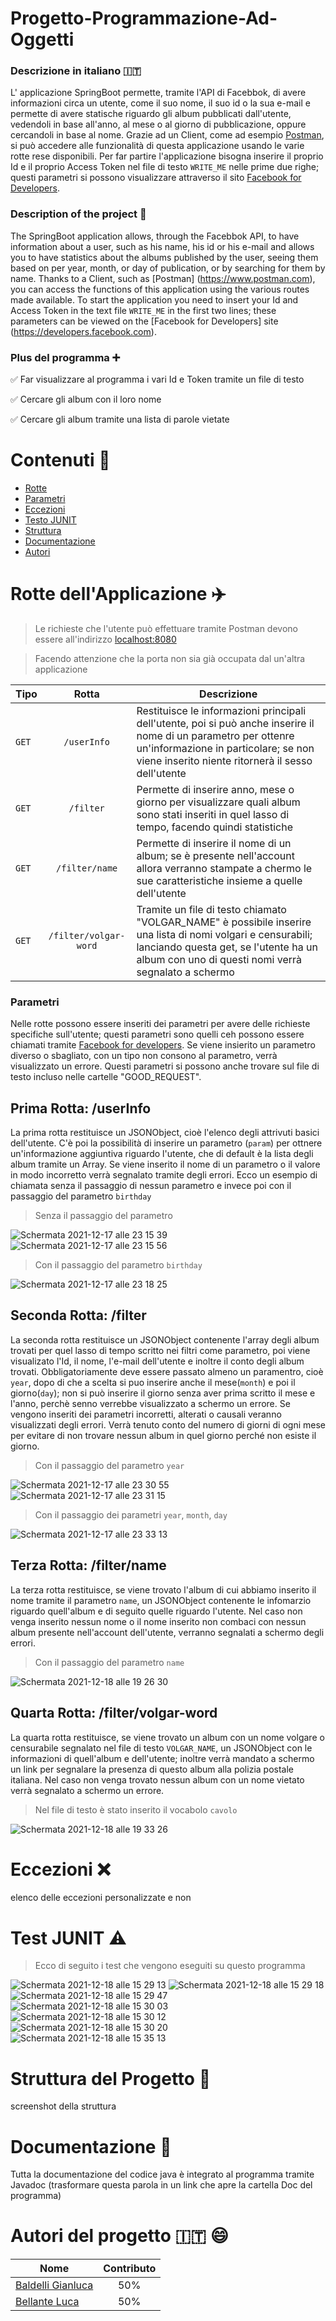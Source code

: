 # Progetto-Programmazione-Ad-Oggetti 

### Descrizione in italiano :it:

L' applicazione SpringBoot permette, tramite l'API di Facebbok, di avere informazioni circa un utente, come il suo nome, il suo id o la sua e-mail e permette di avere statische riguardo gli album pubblicati dall'utente, vedendoli in base all'anno, al mese o al giorno di pubblicazione, oppure cercandoli in base al nome. Grazie ad un Client, come ad esempio [Postman](https://www.postman.com), si può accedere alle funzionalità di questa applicazione usando le varie rotte rese disponibili.
Per far partire l'applicazione bisogna inserire il proprio Id e il proprio Access Token nel file di testo `WRITE_ME` nelle prime due righe; questi parametri si possono visualizzare attraverso il sito [Facebook for Developers](https://developers.facebook.com).

### Description of the project :england:

The SpringBoot application allows, through the Facebbok API, to have information about a user, such as his name, his id or his e-mail and allows you to have statistics about the albums published by the user, seeing them based on per year, month, or day of publication, or by searching for them by name. Thanks to a Client, such as [Postman] (https://www.postman.com), you can access the functions of this application using the various routes made available.
To start the application you need to insert your Id and Access Token in the text file `WRITE_ME` in the first two lines; these parameters can be viewed on the [Facebook for Developers] site (https://developers.facebook.com).

### Plus del programma :heavy_plus_sign:

:white_check_mark: Far visualizzare al programma i vari Id e Token tramite un file di testo

:white_check_mark: Cercare gli album con il loro nome

:white_check_mark: Cercare gli album tramite una lista di parole vietate

# Contenuti 📂

- [Rotte](#rotte-dellapplicazione-airplane)
- [Parametri](###-parametri)
- [Eccezioni](#-eccezioni)
- [Testo JUNIT](#-test-junit) 
- [Struttura](#-struttura-del-progetto)
- [Documentazione](#-documentazione)
- [Autori](#-autori-del-progetto)

# Rotte dell'Applicazione :airplane:

>Le richieste che l'utente può effettuare tramite Postman devono essere all'indirizzo [localhost:8080](http://localhost:8080) 

>Facendo attenzione che la porta non sia già occupata dal un'altra applicazione

**Tipo** | **Rotta** | **Descrizione**
--|:--:|--
`GET` | `/userInfo` | Restituisce le informazioni principali dell'utente, poi si può anche inserire il nome di un parametro per ottenre un'informazione in particolare; se non viene inserito niente ritornerà il sesso dell'utente
`GET` | `/filter` | Permette di inserire anno, mese o giorno per visualizzare quali album sono stati inseriti in quel lasso di tempo, facendo quindi statistiche
`GET` | `/filter/name` | Permette di inserire il nome di un album; se è presente nell'account allora verranno stampate a chermo le sue caratteristiche insieme a quelle dell'utente
`GET` | `/filter/volgar-word` | Tramite un file di testo chiamato "VOLGAR_NAME" è possibile inserire una lista di nomi volgari e censurabili; lanciando questa get, se l'utente ha un album con uno di questi nomi verrà segnalato a schermo


### Parametri

Nelle rotte possono essere inseriti dei parametri per avere delle richieste specifiche sull'utente; questi parametri sono quelli ceh possono essere chiamati tramite [Facebook for developers](https://developers.facebook.com). Se viene insierito un parametro diverso o sbagliato, con un tipo non consono al parametro, verrà visualizzato un errore. Questi parametri si possono anche trovare sul file di testo incluso nelle cartelle "GOOD_REQUEST".

## Prima Rotta: /userInfo
La prima rotta restituisce un JSONObject, cioè l'elenco degli attrivuti basici dell'utente. C'è poi la possibilità di inserire un parametro (`param`) per ottnere un'informazione aggiuntiva riguardo l'utente, che di default è la lista degli album tramite un Array. Se viene inserito il nome di un parametro o il valore in modo incorretto verrà segnalato tramite degli errori. Ecco un esempio di chiamata senza il passaggio di nessun parametro e invece poi con il passaggio del parametro `birthday`

>Senza il passaggio del parametro

![Schermata 2021-12-17 alle 23 15 39](https://user-images.githubusercontent.com/92955826/146614167-b6499538-ef23-4d6c-8c94-6477a747d4e2.jpg)
![Schermata 2021-12-17 alle 23 15 56](https://user-images.githubusercontent.com/92955826/146614176-c70eb1b4-b798-4c7a-b075-f340b776841d.jpg)

>Con il passaggio del parametro `birthday`

![Schermata 2021-12-17 alle 23 18 25](https://user-images.githubusercontent.com/92955826/146614393-2a32eb8e-1813-4612-bb94-90a378d53123.jpg)

## Seconda Rotta: /filter
La seconda rotta restituisce un JSONObject contenente l'array degli album trovati per quel lasso di tempo scritto nei filtri come parametro, poi viene visualizato l'Id, il nome, l'e-mail dell'utente e inoltre il conto degli album trovati. Obbligatoriamente deve essere passato almeno un paramentro, cioè `year`, dopo di che a scelta si puo inserire anche il mese(`month`) e poi il giorno(`day`); non si può inserire il giorno senza aver prima scritto il mese e l'anno, perchè senno verrebbe visualizzato a schermo un errore. Se vengono inseriti dei parametri incorretti, alterati o causali veranno visualizzati degli errori. Verrà tenuto conto del numero di giorni di ogni mese per evitare di non trovare nessun album in quel giorno perché non esiste il giorno.

>Con il passaggio del parametro `year`

![Schermata 2021-12-17 alle 23 30 55](https://user-images.githubusercontent.com/92955826/146615522-d7132663-4083-4329-ae67-2441284f2d7e.jpg)
![Schermata 2021-12-17 alle 23 31 15](https://user-images.githubusercontent.com/92955826/146615526-51d6e215-8cbf-44d2-b328-93e965bba076.jpg)

>Con il passaggio dei parametri `year`, `month`, `day`

![Schermata 2021-12-17 alle 23 33 13](https://user-images.githubusercontent.com/92955826/146615609-16c7dadf-d610-4014-a294-f3f700af0595.jpg)

## Terza Rotta: /filter/name

La terza rotta restituisce, se viene trovato l'album di cui abbiamo inserito il nome tramite il parametro `name`, un JSONObject contenente le infomarzio riguardo quell'album e di seguito quelle riguardo l'utente. Nel caso non venga inserito nessun nome o il nome inserito non combaci con nessun album presente nell'account dell'utente, verranno segnalati a schermo degli errori.

>Con il passaggio del parametro `name`

![Schermata 2021-12-18 alle 19 26 30](https://user-images.githubusercontent.com/92955826/146652002-b8081ed3-c880-4b80-8ed2-fd9ec90f72bd.jpg)

## Quarta Rotta: /filter/volgar-word

La quarta rotta restituisce, se viene trovato un album con un nome volgare o censurabile segnalato nel file di testo `VOLGAR_NAME`, un JSONObject con le informazioni di quell'album e dell'utente; inoltre verrà mandato a schermo un link per segnalare la presenza di questo album alla polizia postale italiana. Nel caso non venga trovato nessun album con un nome vietato verrà segnalato a schermo un errore.

>Nel file di testo è stato inserito il vocabolo `cavolo`

![Schermata 2021-12-18 alle 19 33 26](https://user-images.githubusercontent.com/92955826/146652159-c4d18986-cb70-4bf6-afa2-5451bfebcfab.jpg)


# Eccezioni ❌

elenco delle eccezioni personalizzate e non

# Test JUNIT ⚠️

>Ecco di seguito i test che vengono eseguiti su questo programma

![Schermata 2021-12-18 alle 15 29 13](https://user-images.githubusercontent.com/92955826/146645251-0fc15cdf-827c-4e77-8927-761df1f47d37.jpg)
![Schermata 2021-12-18 alle 15 29 18](https://user-images.githubusercontent.com/92955826/146645253-a2a30346-2df8-4cd1-a66b-351ce6265e6e.jpg)
![Schermata 2021-12-18 alle 15 29 47](https://user-images.githubusercontent.com/92955826/146645255-c49c0ca2-56fe-4db8-aeef-032d621d5807.jpg)
![Schermata 2021-12-18 alle 15 30 03](https://user-images.githubusercontent.com/92955826/146645256-b15730c2-f858-4a62-ae75-2f0038808b83.jpg)
![Schermata 2021-12-18 alle 15 30 12](https://user-images.githubusercontent.com/92955826/146645257-e11612d2-fe1c-4859-8775-df357a5df713.jpg)
![Schermata 2021-12-18 alle 15 30 20](https://user-images.githubusercontent.com/92955826/146645258-daf754ab-c0a7-4074-b305-9e28d05a1aca.jpg)
![Schermata 2021-12-18 alle 15 35 13](https://user-images.githubusercontent.com/92955826/146645259-8069ae73-5919-4f16-b9e1-5eb3c2beafab.jpg)

# Struttura del Progetto :office:

screenshot della struttura

# Documentazione 📰
Tutta la documentazione del codice java è integrato al programma tramite Javadoc (trasformare questa parola in un link che apre la cartella Doc del programma)

# Autori del progetto :it: :smile:

Nome | Contributo
-- | :--:
[Baldelli Gianluca](https://github.com/Bxster) | 50%
[Bellante Luca](https://github.com/lucabellantee) | 50%


